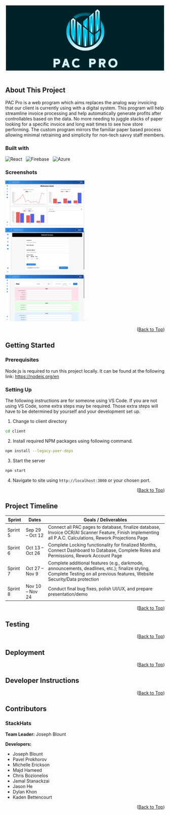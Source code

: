 <a id="top"></a>

<br />

<!-- Project logo. -->
<div align="center">
  <a href="https://github.com/JoeyBlount/PAC-Pro">
    <img src="./readme_images/logo_with_background.png" width="500" />
  </a>
</div>

<br />

## About This Project

<!-- About this project text below --> 
<p>PAC Pro is a web program which aims replaces the analog way invoicing that our client is currently using with a digital system. This program will help streamline invoice processing and help automatically generate profits after controllables based on the data. No more needing to juggle stacks of paper looking for a specific invoice and long wait times to see how store performing. The custom program mirrors the familiar paper based process allowing minimal retraining and simplicity for non-tech savvy staff members.</p> 

### Built with 
<!-- List tools used for this project -->
![React](https://img.shields.io/badge/react-%2320232a.svg?style=for-the-badge&logo=react&logoColor=%2361DAFB) &nbsp; ![Firebase](https://img.shields.io/badge/firebase-a08021?style=for-the-badge&logo=firebase&logoColor=ffcd34) &nbsp; ![Azure](https://img.shields.io/badge/azure-%230072C6.svg?style=for-the-badge&logo=microsoftazure&logoColor=white)

### Screenshots
<!-- Inset example Screens images -->

<img src="./readme_images/2025-04-26_21-09-46.png" width="250"/> &nbsp; <img src="./readme_images/2025-04-27_20-03-30.png" width="250"/> &nbsp; <img src="./readme_images/2025-04-27_20-08-47.png" width="250"/>

<p align="right"> (<a href="#top">Back to Top</a>) </p>

## Getting Started

<!-- How to set up text below -->
### Prerequisites
Node.js is required to run this project locally. It can be found at the following link: https://nodejs.org/en

### Setting Up
The following instructions are for someone using VS Code. If you are not using VS Code, some extra steps may be required. Those extra steps will have to be determined by yourself and your development set up.

1. Change to client directory
```sh
cd client
```

2. Install required NPM packages using following command.
```sh
npm install --legacy-peer-deps
```

3. Start the server
```sh
npm start
```

4. Navigate to site using `http://localhost:3000` or your chosen port.


<p align="right"> (<a href="#top">Back to Top</a>) </p>

## Project Timeline

<table>
  <thead>
    <tr>
      <th>Sprint</th>
      <th>Dates</th>
      <th>Goals / Deliverables</th>
    </tr>
  </thead>
  <tbody>
    <tr>
      <td>Sprint 5</td>
      <td>Sep 29 – Oct 12</td>
      <td>Connect all PAC pages to database, finalize database, Invoice OCR/AI Scanner Feature, Finish implementing all P.A.C. Calculations, Rework Projections Page</td>
    </tr>
    <tr>
      <td>Sprint 6</td>
      <td>Oct 13 – Oct 26</td>
      <td>Complete Locking functionality for finalized Months, Connect Dashboard to Database, Complete Roles and Permissions, Rework Account Page</td>
    </tr>
    <tr>
      <td>Sprint 7</td>
      <td>Oct 27 – Nov 9</td>
      <td>Complete additional features (e.g., darkmode, announcements, deadlines, etc.); finalize styling, Complete Testing on all previous features, Website Security/Data protection</td>
    </tr>
    <tr>
      <td>Sprint 8</td>
      <td>Nov 10 – Nov 24</td>
      <td>Conduct final bug fixes, polish UI/UX, and prepare presentation/demo</td>
    </tr>
  </tbody>
</table>

<p align="right"> (<a href="#top">Back to Top</a>) </p>

## Testing

<!-- Reserve for 191 -->

<p align="right"> (<a href="#top">Back to Top</a>) </p>

## Deployment

<!-- Reserve for 191 -->

<p align="right"> (<a href="#top">Back to Top</a>) </p>

## Developer Instructions

<!-- Reserve for 191 -->

<p align="right"> (<a href="#top">Back to Top</a>) </p>

## Contributors

<h3>StackHats</h3>

<p><strong>Team Leader:</strong> Joseph Blount</p>

<p><strong>Developers:</strong></p>
<ul>
  <li>Joseph Blount</li>
  <li>Pavel Prokhorov</li>
  <li>Michelle Erickson</li>
  <li>Majd Hameed</li>
  <li>Chris Bozionelos</li>
  <li>Jamal Stanackzai</li>
  <li>Jason He</li>
  <li>Dylan Khon</li>
  <li>Kaden Bettencourt</li>
</ul>

<p align="right"> (<a href="#top">Back to Top</a>) </p>
